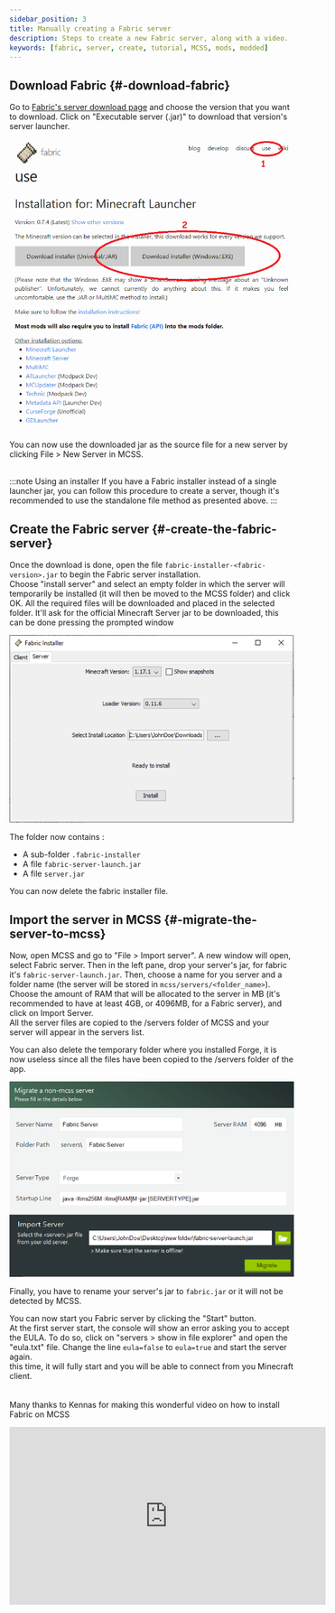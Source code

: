 ```yaml
---
sidebar_position: 3
title: Manually creating a Fabric server
description: Steps to create a new Fabric server, along with a video.
keywords: [fabric, server, create, tutorial, MCSS, mods, modded]
---
```


## Download Fabric {#-download-fabric}

Go to [Fabric's server download page](https://fabricmc.net/use/server/) and choose the version that you want to download. Click on "Executable server (.jar)" to download that version's server launcher.

![Download fabric](/img/docs/create-fabric/download_fabric.png)

You can now use the downloaded jar as the source file for a new server by clicking File > New Server in MCSS.
<br/>
<br/>

:::note Using an installer
If you have a Fabric installer instead of a single launcher jar, you can follow this procedure to create a server, though it's recommended to use the standalone file method as presented above.
:::
## Create the Fabric server {#-create-the-fabric-server}

Once the download is done, open the file `fabric-installer-<fabric-version>.jar` to begin the Fabric server installation. <br/>
Choose "install server" and select an empty folder in which the server will temporarily be installed (it will then be moved to the MCSS folder) and click OK. All the required files will be downloaded and placed in the selected folder. It'll ask for the official Minecraft Server jar to be downloaded, this can be done pressing the prompted window

![Install forge](/img/docs/create-fabric/install_fabric.png)

The folder now contains :

* A sub-folder `.fabric-installer`
* A file `fabric-server-launch.jar`
* A file `server.jar`

You can now delete the fabric installer file.

## Import the server in MCSS {#-migrate-the-server-to-mcss}

Now, open MCSS and go to "File > Import server". A new window will open, select Fabric server. Then in the left pane, drop your server's jar, for fabric it's `fabric-server-launch.jar`.
Then, choose a name for you server and a folder name (the server will be stored in `mcss/servers/<folder_name>`). Choose the amount of RAM that will be allocated to the server in MB (it's recommended to have at least 4GB, or 4096MB, for a Fabric server), and click on Import Server.<br/>
All the server files are copied to the /servers folder of MCSS and your server will appear in the servers list. <br/>

You can also delete the temporary folder where you installed Forge, it is now useless since all the files have been copied to the /servers folder of the app.

![Migrate fabric](/img/docs/create-fabric/migrate_fabric.png)

Finally, you have to rename your server's jar to `fabric.jar` or it will not be detected by MCSS.

You can now start you Fabric server by clicking the "Start" button. <br/>
At the first server start, the console will show an error asking you to accept the EULA. To do so, click on "servers > show in file explorer" and open the "eula.txt" file. Change the line `eula=false` to `eula=true` and start the server again. <br/>
this time, it will fully start and you will be able to connect from you Minecraft client. <br/>
<br/>
<br/>
Many thanks to Kennas for making this wonderful video on how to install Fabric on MCSS<br/>

<iframe width="560" height="315"
src="https://www.youtube.com/embed/yHd5OAl8L9c"
frameborder="0"
allow="accelerometer; autoplay; encrypted-media; gyroscope; picture-in-picture; fullscreen" ></iframe>
